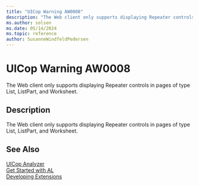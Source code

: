 ```yaml
---
title: "UICop Warning AW0008"
description: "The Web client only supports displaying Repeater controls in pages of type List, ListPart, and Worksheet."
ms.author: solsen
ms.date: 05/14/2024
ms.topic: reference
author: SusanneWindfeldPedersen
---
```

[//]: # (START>DO_NOT_EDIT)
[//]: # (IMPORTANT:Do not edit any of the content between here and the END>DO_NOT_EDIT.)
[//]: # (Any modifications should be made in the .xml files in the ModernDev repo.)
# UICop Warning AW0008
The Web client only supports displaying Repeater controls in pages of type List, ListPart, and Worksheet.

## Description
The Web client only supports displaying Repeater controls in pages of type List, ListPart, and Worksheet.

[//]: # (IMPORTANT: END>DO_NOT_EDIT)
## See Also  
[UICop Analyzer](uicop.md)  
[Get Started with AL](../devenv-get-started.md)  
[Developing Extensions](../devenv-dev-overview.md)  